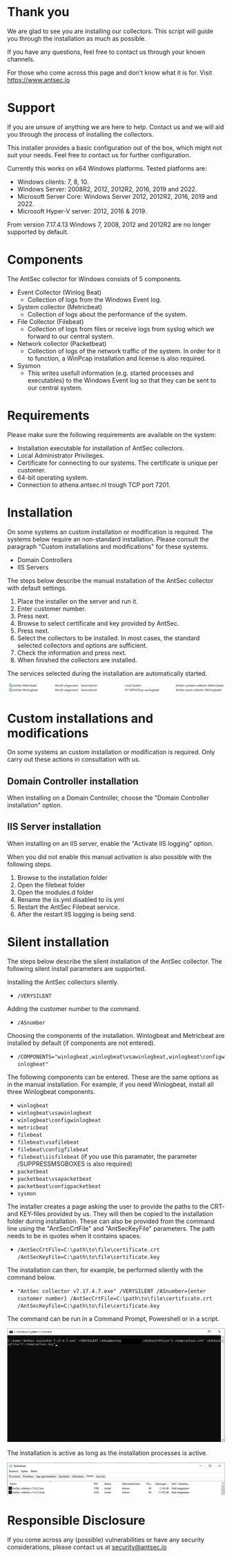 # Thank you
We are glad to see you are installing our collectors. This script will guide you through the installation as much as possible.

If you have any questions, feel free to contact us through your known channels.

For those who come across this page and don't know what it is for. Visit https://www.antsec.io

# Support
If you are unsure of anything we are here to help. Contact us and we will aid you through the process of installing the collectors.

This installer provides a basic configuration out of the box, which might not suit your needs. Feel free to contact us for further configuration.

Currently this works on x64 Windows platforms. Tested platforms are:

* Windows clients: 7, 8, 10.
* Windows Server: 2008R2, 2012, 2012R2, 2016, 2019 and 2022.
* Microsoft Server Core: Windows Server 2012, 2012R2, 2016, 2019 and 2022.
* Microsoft Hyper-V server: 2012, 2016 & 2019.

From version 7.17.4.13 Windows 7, 2008, 2012 and 2012R2 are no longer supported by default.

# Components
The AntSec collector for Windows consists of 5 components.

* Event Collector (Winlog Beat)
  * Collection of logs from the Windows Event log.
* System collector (Metricbeat)
  * Collection of logs about the performance of the system.
* File Collector (Filebeat)
  * Collection of logs from files or receive logs from syslog which we forward to our central system.
* Network collector (Packetbeat)
  * Collection of logs of the network traffic of the system. In order for it to function, a WinPcap installation and license is also required.
* Sysmon
  * This writes usefull information (e.g. started processes and executables) to the Windows Event log so that they can be sent to our central system.

# Requirements
Please make sure the following requirements are available on the system:

* Installation executable for installation of AntSec collectors.
* Local Administrator Privileges.
* Certificate for connecting to our systems. The certificate is unique per customer.
* 64-bit operating system.
* Connection to athena.antsec.nl trough TCP port 7201.

# Installation
On some systems an custom installation or modification is required. The  systems below require an non-standard installation. Please consult the paragraph "Custom installations and modifications" for these systems.

* Domain Controllers
* IIS Servers

The steps below describe the manual installation of the AntSec collector with default settings. 

1. Place the installer on the server and run it.
2. Enter customer number.
3. Press next.
4. Browse to select certificate and key provided by AntSec.
5. Press next.
6. Select the collectors to be installed. In most cases, the standard selected collectors and options are sufficient. 
7. Check the information and press next.
8. When finished the collectors are installed. 

The services selected during the installation are automatically started.

![services-geinstalleerd](https://github.com/antsec/windows-installer/blob/main/images/services-geinstalleerd.png?raw=true)

# Custom installations and modifications
On some systems an custom installation or modification is required. Only carry out these actions in consultation with us.

## Domain Controller installation
When installing on a Domain Controller, choose the "Domain Controller installation" option.

## IIS Server installation
When installing on an IIS server, enable the "Activate IIS logging" option.

When you did not enable this manual activation is also possible with the following steps.

1. Browse to the installation folder
2. Open the filebeat folder
3. Open the modules.d folder
4. Rename the iis.yml.disabled to iis.yml
5. Restart the AntSec Filebeat service. 
6. After the restart IIS logging is being send.

# Silent installation
The steps below describe the silent installation of the AntSec collector. The following silent install parameters are supported.

Installing the AntSec collectors silently.
* `/VERYSILENT`

Adding the customer number to the command.
* `/ASnumber`

Choosing the components of the installation. Winlogbeat and Metricbeat are installed by default (if components are not entered).
* `/COMPONENTS="winlogbeat,winlogbeat\vsawinlogbeat,winlogbeat\configwinlogbeat"`

The following components can be entered. These are the same options as in the manual installation. For example, if you need Winlogbeat, install all three Winlogbeat components.
* `winlogbeat`
* `winlogbeat\vsawinlogbeat`
* `winlogbeat\configwinlogbeat`
* `metricbeat`
* `filebeat`
* `filebeat\vsafilebeat`
* `filebeat\configfilebeat`
* `filebeat\iisfilebeat` (if you use this paramater, the parameter /SUPPRESSMSGBOXES is also required)
* `packetbeat`
* `packetbeat\vsapacketbeat`
* `packetbeat\configpacketbeat`
* `sysmon`

The installer creates a page asking the user to provide the paths to the CRT- and KEY-files provided by us. They will then be copied to the installation folder during installation. 
These can also be provided from the command line using the "AntSecCrtFile" and "AntSecKeyFile" parameters. The path needs to be in quotes when it contains spaces.
* `/AntSecCrtFile=C:\path\to\file\certificate.crt /AntSecKeyFile=C:\path\to\file\certificate.key`

The installation can then, for example, be performed silently with the command below.
* `"AntSec collector v7.17.4.7.exe" /VERYSILENT /ASnumber={enter customer number} /AntSecCrtFile=C:\path\to\file\certificate.crt /AntSecKeyFile=C:\path\to\file\certificate.key`

The command can be run in a Command Prompt, Powershell or in a script.

![Installer010](https://github.com/antsec/windows-installer/blob/main/images/Installer010.png?raw=true)

The installation is active as long as the installation processes is active.

![silent-installatie-process](https://github.com/antsec/windows-installer/blob/main/images/silent-installatie-processes.png?raw=true)

# Responsible Disclosure
If you come across any (possible) vulnerabilities or have any security considerations, please contact us at security@antsec.io
